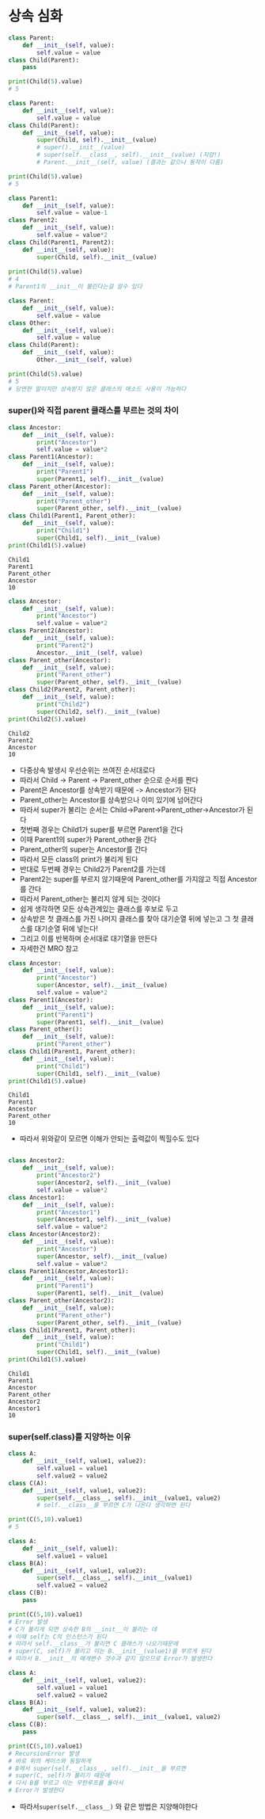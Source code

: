 # 상속 심화

```python
class Parent:
    def __init__(self, value):
        self.value = value
class Child(Parent):
    pass

print(Child(5).value)
# 5
```

```python
class Parent:
    def __init__(self, value):
        self.value = value
class Child(Parent):
    def __init__(self, value):
        super(Child, self).__init__(value)
        # super().__init__(value)
        # super(self.__class__, self).__init__(value) (지양!)
        # Parent.__init__(self, value) (결과는 같으나 동작이 다름)

print(Child(5).value)
# 5
```

```python
class Parent1:
    def __init__(self, value):
        self.value = value-1
class Parent2:
    def __init__(self, value):
        self.value = value*2
class Child(Parent1, Parent2):
    def __init__(self, value):
        super(Child, self).__init__(value)
        
print(Child(5).value)
# 4
# Parent1의 __init__이 불린다는걸 알수 있다
```

```python
class Parent:
    def __init__(self, value):
        self.value = value
class Other:
    def __init__(self, value):
        self.value = value
class Child(Parent):
    def __init__(self, value):
        Other.__init__(self, value)

print(Child(5).value)
# 5
# 당연한 말이지만 상속받지 않은 클래스의 매소드 사용이 가능하다
```

### super()와 직접 parent 클래스를 부르는 것의 차이

```python
class Ancestor:
    def __init__(self, value):
        print("Ancestor")
        self.value = value*2
class Parent1(Ancestor):
    def __init__(self, value):
        print("Parent1")
        super(Parent1, self).__init__(value)
class Parent_other(Ancestor):
    def __init__(self, value):
        print("Parent_other")
        super(Parent_other, self).__init__(value)
class Child1(Parent1, Parent_other):
    def __init__(self, value):
        print("Child1")
        super(Child1, self).__init__(value)
print(Child1(5).value)
```

```
Child1
Parent1
Parent_other
Ancestor
10
```

```python
class Ancestor:
    def __init__(self, value):
        print("Ancestor")
        self.value = value*2
class Parent2(Ancestor):
    def __init__(self, value):
        print("Parent2")
        Ancestor.__init__(self, value)
class Parent_other(Ancestor):
    def __init__(self, value):
        print("Parent_other")
        super(Parent_other, self).__init__(value)
class Child2(Parent2, Parent_other):
    def __init__(self, value):
        print("Child2")
        super(Child2, self).__init__(value)
print(Child2(5).value)
```

```
Child2
Parent2
Ancestor
10
```

- 다중상속 발생시 우선순위는 쓰여진 순서대로다
- 따라서 Child -> Parent -> Parent_other 순으로 순서를 짠다
- Parent은 Ancestor를 상속받기 때문에 -> Ancestor가 된다
- Parent_other는 Ancestor를 상속받으나 이미 있기에 넘어간다
- 따라서 super가 불리는 순서는 Child->Parent->Parent_other->Ancestor가 된다
- 첫번째 경우는 Child1가 super를 부르면 Parent1을 간다
- 이때 Parent1의 super가 Parent_other을 간다
- Parent_other의 super는 Ancestor를 간다
- 따라서 모든 class의 print가 불리게 된다
- 반대로 두번째 경우는 Child2가 Parent2를 가는데
- Parent2는 super를 부르지 않기때문에 Parent_other를 가지않고 직접 Ancestor를 간다
- 따라서 Parent_other는 불리지 않게 되는 것이다
- 쉽게 생각하면 모든 상속관계있는 클래스를 후보로 두고
- 상속받은 첫 클래스를 가진 나머지 클래스를 찾아 대기순열 뒤에 넣는고 그 첫 클래스를 대기순열 뒤에 넣는다!
- 그리고 이를 반복하며 순서대로 대기열을 만든다
- 자세한건 MRO 참고

```python
class Ancestor:
    def __init__(self, value):
        print("Ancestor")
        super(Ancestor, self).__init__(value)
        self.value = value*2
class Parent1(Ancestor):
    def __init__(self, value):
        print("Parent1")
        super(Parent1, self).__init__(value)
class Parent_other():
    def __init__(self, value):
        print("Parent_other")
class Child1(Parent1, Parent_other):
    def __init__(self, value):
        print("Child1")
        super(Child1, self).__init__(value)
print(Child1(5).value)
```
```
Child1
Parent1
Ancestor
Parent_other
10
```
- 따라서 위와같이 모르면 이해가 안되는 출력값이 찍힐수도 있다

```python

class Ancestor2:
    def __init__(self, value):
        print("Ancestor2")
        super(Ancestor2, self).__init__(value)
        self.value = value*2
class Ancestor1:
    def __init__(self, value):
        print("Ancestor1")
        super(Ancestor1, self).__init__(value)
        self.value = value*2
class Ancestor(Ancestor2):
    def __init__(self, value):
        print("Ancestor")
        super(Ancestor, self).__init__(value)
        self.value = value*2
class Parent1(Ancestor,Ancestor1):
    def __init__(self, value):
        print("Parent1")
        super(Parent1, self).__init__(value)
class Parent_other(Ancestor2):
    def __init__(self, value):
        print("Parent_other")
        super(Parent_other, self).__init__(value)
class Child1(Parent1, Parent_other):
    def __init__(self, value):
        print("Child1")
        super(Child1, self).__init__(value)
print(Child1(5).value)
```

```
Child1                                                                                                                                         
Parent1                                                                                                                                        
Ancestor                                                                                                                                       
Parent_other                                                                                                                                   
Ancestor2                                                                                                                                      
Ancestor1                                                                                                                                      
10
```


### super(self.__class__)를 지양하는 이유

```python
class A:
    def __init__(self, value1, value2):
        self.value1 = value1
        self.value2 = value2
class C(A):
    def __init__(self, value1, value2):
        super(self.__class__, self).__init__(value1, value2)
        # self.__class__를 부르면 C가 나온다 생각하면 된다

print(C(5,10).value1)
# 5
```

```python
class A:
    def __init__(self, value1):
        self.value1 = value1
class B(A):
    def __init__(self, value1, value2):
        super(self.__class__, self).__init__(value1)
        self.value2 = value2
class C(B):
    pass

print(C(5,10).value1)
# Error 발생
# C가 불리게 되면 상속한 B의 __init__이 불리는 데
# 이때 self는 C의 인스턴스가 된다
# 따라서 self.__class__가 불리면 C 클래스가 나오기때문에
# super(C, self)가 불리고 이는 B.__init__(value1)을 부르게 된다
# 따라서 B.__init__의 매개변수 갯수과 같지 않으므로 Error가 발생한다
```

```python
class A:
    def __init__(self, value1, value2):
        self.value1 = value1
        self.value2 = value2
class B(A):
    def __init__(self, value1, value2):
        super(self.__class__, self).__init__(value1, value2)
class C(B):
    pass

print(C(5,10).value1)
# RecursionError 발생
# 바로 위의 케이스와 동일하게
# B에서 super(self.__class__, self).__init__을 부르면
# super(C, self)가 불리기 때문에
# 다시 B를 부르고 이는 무한루프를 돌아서
# Error가 발생한다
```

- 따라서```super(self.__class__)``` 와 같은 방법은 지양해야한다
